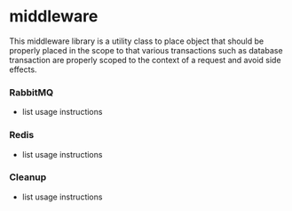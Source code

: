 # middleware

This middleware library is a utility class to place object that should
 be properly placed in the scope to that various transactions such as
 database transaction are properly scoped to the context of a request
 and avoid side effects.


### RabbitMQ
 - list usage instructions

### Redis

 - list usage instructions

### Cleanup
 - list usage instructions
